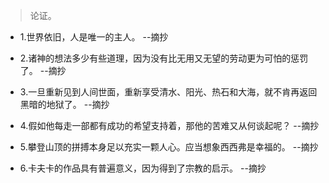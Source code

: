 >论证。

- 1.世界依旧，人是唯一的主人。 --摘抄

- 2.诸神的想法多少有些道理，因为没有比无用又无望的劳动更为可怕的惩罚了。 --摘抄

- 3.一旦重新见到人间世面，重新享受清水、阳光、热石和大海，就不肯再返回黑暗的地狱了。 --摘抄

- 4.假如他每走一部都有成功的希望支持着，那他的苦难又从何谈起呢？ --摘抄

- 5.攀登山顶的拼搏本身足以充实一颗人心。应当想象西西弗是幸福的。 --摘抄

- 6.卡夫卡的作品具有普遍意义，因为得到了宗教的启示。 --摘抄
